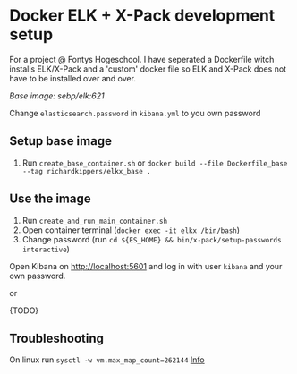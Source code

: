 # Docker ELK + X-Pack development setup

For a project @  Fontys Hogeschool. I have seperated a Dockerfile witch installs ELK/X-Pack and a 'custom' docker file so ELK and X-Pack does not have to be installed over and over.

*Base image: sebp/elk:621*

Change `elasticsearch.password` in `kibana.yml` to you own password

## Setup base image

1. Run `create_base_container.sh` or `docker build --file Dockerfile_base --tag richardkippers/elkx_base .`


## Use the image

1. Run `create_and_run_main_container.sh`
2. Open container terminal (`docker exec -it elkx /bin/bash`)
3. Change password (run `cd ${ES_HOME} && bin/x-pack/setup-passwords interactive`)

Open Kibana on [http://localhost:5601](http://localhost:5601) and log in with user `kibana` and your own password.

or

{TODO}


## Troubleshooting
On linux run `sysctl -w vm.max_map_count=262144` [Info](https://www.elastic.co/guide/en/elasticsearch/reference/current/_maximum_map_count_check.html#_maximum_map_count_check)